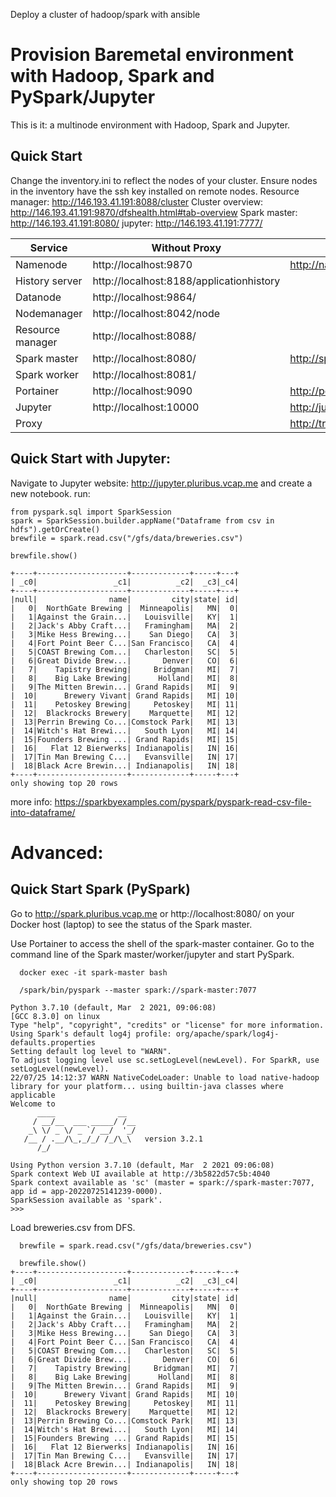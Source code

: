 Deploy a cluster of hadoop/spark with ansible




# Provision Baremetal environment with Hadoop, Spark and PySpark/Jupyter

This is it: a multinode environment with Hadoop, Spark and Jupyter. 

## Quick Start

Change the inventory.ini to reflect the nodes of your cluster.
Ensure nodes in the inventory have the ssh key installed on remote nodes.
Resource manager: http://146.193.41.191:8088/cluster
Cluster overview: http://146.193.41.191:9870/dfshealth.html#tab-overview
Spark master: http://146.193.41.191:8080/
jupyter: http://146.193.41.191:7777/

| Service          | Without Proxy                                     | With Proxy                        |
|------------------|---------------------------------------------------|-----------------------------------|
| Namenode         | http://localhost:9870 | http://namenode.pluribus.vcap.me  |
| History server   | http://localhost:8188/applicationhistory          |                                   |
| Datanode         | http://localhost:9864/                            |                                   |
| Nodemanager      | http://localhost:8042/node                        |                                   |
| Resource manager | http://localhost:8088/                            |                                   |
| Spark master     | http://localhost:8080/                            | http://spark.pluribus.vcap.me     |
| Spark worker     | http://localhost:8081/                            |                                   |
| Portainer        | http://localhost:9090                             | http://portainer.pluribus.vcap.me |
| Jupyter          | http://localhost:10000                            | http://jupyter.pluribus.vcap.me   |
| Proxy            |                                                   | http://traefik.pluribus.vcap.me   |

## Quick Start with Jupyter:
Navigate to Jupyter website: http://jupyter.pluribus.vcap.me and create a new notebook.
run:
```
from pyspark.sql import SparkSession
spark = SparkSession.builder.appName("Dataframe from csv in hdfs").getOrCreate()
brewfile = spark.read.csv("/gfs/data/breweries.csv")
  
brewfile.show()

+----+--------------------+-------------+-----+---+
| _c0|                 _c1|          _c2|  _c3|_c4|
+----+--------------------+-------------+-----+---+
|null|                name|         city|state| id|
|   0|  NorthGate Brewing |  Minneapolis|   MN|  0|
|   1|Against the Grain...|   Louisville|   KY|  1|
|   2|Jack's Abby Craft...|   Framingham|   MA|  2|
|   3|Mike Hess Brewing...|    San Diego|   CA|  3|
|   4|Fort Point Beer C...|San Francisco|   CA|  4|
|   5|COAST Brewing Com...|   Charleston|   SC|  5|
|   6|Great Divide Brew...|       Denver|   CO|  6|
|   7|    Tapistry Brewing|     Bridgman|   MI|  7|
|   8|    Big Lake Brewing|      Holland|   MI|  8|
|   9|The Mitten Brewin...| Grand Rapids|   MI|  9|
|  10|      Brewery Vivant| Grand Rapids|   MI| 10|
|  11|    Petoskey Brewing|     Petoskey|   MI| 11|
|  12|  Blackrocks Brewery|    Marquette|   MI| 12|
|  13|Perrin Brewing Co...|Comstock Park|   MI| 13|
|  14|Witch's Hat Brewi...|   South Lyon|   MI| 14|
|  15|Founders Brewing ...| Grand Rapids|   MI| 15|
|  16|   Flat 12 Bierwerks| Indianapolis|   IN| 16|
|  17|Tin Man Brewing C...|   Evansville|   IN| 17|
|  18|Black Acre Brewin...| Indianapolis|   IN| 18|
+----+--------------------+-------------+-----+---+
only showing top 20 rows
```
more info: https://sparkbyexamples.com/pyspark/pyspark-read-csv-file-into-dataframe/


# Advanced:
## Quick Start Spark (PySpark)

Go to http://spark.pluribus.vcap.me or http://localhost:8080/ on your Docker host (laptop) to see the status of the Spark master.

Use Portainer to access the shell of the spark-master container.
Go to the command line of the Spark master/worker/jupyter and start PySpark.
```
  docker exec -it spark-master bash

  /spark/bin/pyspark --master spark://spark-master:7077

Python 3.7.10 (default, Mar  2 2021, 09:06:08) 
[GCC 8.3.0] on linux
Type "help", "copyright", "credits" or "license" for more information.
Using Spark's default log4j profile: org/apache/spark/log4j-defaults.properties
Setting default log level to "WARN".
To adjust logging level use sc.setLogLevel(newLevel). For SparkR, use setLogLevel(newLevel).
22/07/25 14:12:37 WARN NativeCodeLoader: Unable to load native-hadoop library for your platform... using builtin-java classes where applicable
Welcome to
      ____              __
     / __/__  ___ _____/ /__
    _\ \/ _ \/ _ `/ __/  '_/
   /__ / .__/\_,_/_/ /_/\_\   version 3.2.1
      /_/

Using Python version 3.7.10 (default, Mar  2 2021 09:06:08)
Spark context Web UI available at http://3b5822d57c5b:4040
Spark context available as 'sc' (master = spark://spark-master:7077, app id = app-20220725141239-0000).
SparkSession available as 'spark'.
>>> 
```

Load breweries.csv from DFS.
```
  brewfile = spark.read.csv("/gfs/data/breweries.csv")
  
  brewfile.show()
+----+--------------------+-------------+-----+---+
| _c0|                 _c1|          _c2|  _c3|_c4|
+----+--------------------+-------------+-----+---+
|null|                name|         city|state| id|
|   0|  NorthGate Brewing |  Minneapolis|   MN|  0|
|   1|Against the Grain...|   Louisville|   KY|  1|
|   2|Jack's Abby Craft...|   Framingham|   MA|  2|
|   3|Mike Hess Brewing...|    San Diego|   CA|  3|
|   4|Fort Point Beer C...|San Francisco|   CA|  4|
|   5|COAST Brewing Com...|   Charleston|   SC|  5|
|   6|Great Divide Brew...|       Denver|   CO|  6|
|   7|    Tapistry Brewing|     Bridgman|   MI|  7|
|   8|    Big Lake Brewing|      Holland|   MI|  8|
|   9|The Mitten Brewin...| Grand Rapids|   MI|  9|
|  10|      Brewery Vivant| Grand Rapids|   MI| 10|
|  11|    Petoskey Brewing|     Petoskey|   MI| 11|
|  12|  Blackrocks Brewery|    Marquette|   MI| 12|
|  13|Perrin Brewing Co...|Comstock Park|   MI| 13|
|  14|Witch's Hat Brewi...|   South Lyon|   MI| 14|
|  15|Founders Brewing ...| Grand Rapids|   MI| 15|
|  16|   Flat 12 Bierwerks| Indianapolis|   IN| 16|
|  17|Tin Man Brewing C...|   Evansville|   IN| 17|
|  18|Black Acre Brewin...| Indianapolis|   IN| 18|
+----+--------------------+-------------+-----+---+
only showing top 20 rows

```